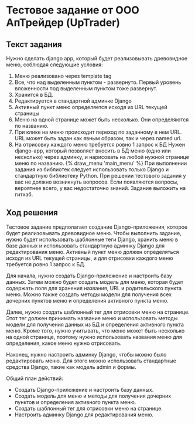 # Тестовое задание от ООО АпТрейдер (UpTrader)

## Текст задания

Нужно сделать django app, который будет реализовывать древовидное меню, соблюдая следующие условия:
1) Меню реализовано через template tag
2) Все, что над выделенным пунктом - развернуто. Первый уровень вложенности под выделенным пунктом тоже развернут.
3) Хранится в БД.
4) Редактируется в стандартной админке Django
5) Активный пункт меню определяется исходя из URL текущей страницы
6) Меню на одной странице может быть несколько. Они определяются по названию.
7) При клике на меню происходит переход по заданному в нем URL. URL может быть задан как явным образом, так и через named url.
8) На отрисовку каждого меню требуется ровно 1 запрос к БД
 Нужен django-app, который позволяет вносить в БД меню (одно или несколько) через админку, и нарисовать на любой нужной странице меню по названию.
 {% draw_menu 'main_menu' %}
 При выполнении задания из библиотек следует использовать только Django и стандартную библиотеку Python.
При решении тестового задания у вас не должно возникнуть вопросов. Если появляются вопросы, вероятнее всего, у вас недостаточно знаний.
Задание выложить на гитхаб.

## Ход решения

Тестовое задание предполагает создание Django-приложения, которое будет реализовывать древовидное меню. Чтобы выполнить задание, нужно будет использовать шаблонные теги Django, хранить меню в базе данных и использовать стандартную админку Django для редактирования меню. Активный пункт меню должен определяться исходя из URL текущей страницы, и для отрисовки каждого меню требуется ровно 1 запрос к БД.

Для начала, нужно создать Django-приложение и настроить базу данных. Затем можно будет создать модель для меню, которая будет содержать поля для хранения названия, URL и родительского пункта меню. Можно также создать методы модели для получения всех дочерних пунктов меню и определения активного пункта меню.

Далее, нужно создать шаблонный тег для отрисовки меню на странице. Этот тег должен принимать название меню и использовать методы модели для получения данных из БД и определения активного пункта меню. Кроме того, нужно учитывать, что меню может быть несколько на одной странице, поэтому нужно использовать названия меню для определения, какое меню нужно отрисовать.

Наконец, нужно настроить админку Django, чтобы можно было редактировать меню. Для этого можно использовать стандартные средства Django, такие как модель admin и формы.

Общий план действий:

- Создать Django-приложение и настроить базу данных.
- Создать модель для меню и методы для получения дочерних пунктов и определения активного пункта меню.
- Создать шаблонный тег для отрисовки меню на странице.
- Настроить админку Django для редактирования меню.

